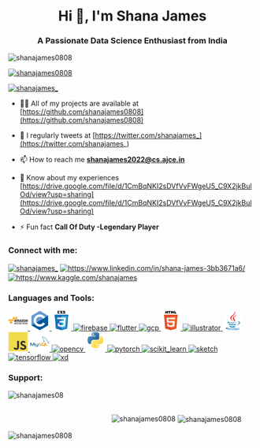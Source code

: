 <h1 align="center">Hi 👋, I'm Shana James</h1>
<h3 align="center">A Passionate Data Science Enthusiast from India</h3>

<p align="left"> <img src="https://komarev.com/ghpvc/?username=shanajames0808&label=Profile%20views&color=0e75b6&style=flat" alt="shanajames0808" /> </p>

<p align="left"> <a href="https://github.com/ryo-ma/github-profile-trophy"><img src="https://github-profile-trophy.vercel.app/?username=shanajames0808" alt="shanajames0808" /></a> </p>

<p align="left"> <a href="https://twitter.com/shanajames_" target="blank"><img src="https://img.shields.io/twitter/follow/shanajames_?logo=twitter&style=for-the-badge" alt="shanajames_" /></a> </p>

- 👨‍💻 All of my projects are available at [https://github.com/shanajames0808](https://github.com/shanajames0808)

- 📝 I regularly tweets at [https://twitter.com/shanajames_](https://twitter.com/shanajames_)

- 📫 How to reach me **shanajames2022@cs.ajce.in**

- 📄 Know about my experiences [https://drive.google.com/file/d/1CmBqNKI2sDVfVvFWgeU5_C9X2jkBulOd/view?usp=sharing](https://drive.google.com/file/d/1CmBqNKI2sDVfVvFWgeU5_C9X2jkBulOd/view?usp=sharing)

- ⚡ Fun fact **Call Of Duty -Legendary Player**

<h3 align="left">Connect with me:</h3>
<p align="left">
<a href="https://twitter.com/shanajames_" target="blank"><img align="center" src="https://raw.githubusercontent.com/rahuldkjain/github-profile-readme-generator/neutral-icons/src/images/icons/Social/twitter.svg" alt="shanajames_" height="30" width="40" /></a>
<a href="https://linkedin.com/in/https://www.linkedin.com/in/shana-james-3bb3671a6/" target="blank"><img align="center" src="https://raw.githubusercontent.com/rahuldkjain/github-profile-readme-generator/neutral-icons/src/images/icons/Social/linked-in-alt.svg" alt="https://www.linkedin.com/in/shana-james-3bb3671a6/" height="30" width="40" /></a>
<a href="https://kaggle.com/https://www.kaggle.com/shanajames" target="blank"><img align="center" src="https://raw.githubusercontent.com/rahuldkjain/github-profile-readme-generator/neutral-icons/src/images/icons/Social/kaggle.svg" alt="https://www.kaggle.com/shanajames" height="30" width="40" /></a>
</p>

<h3 align="left">Languages and Tools:</h3>
<p align="left"> <a href="https://aws.amazon.com" target="_blank"> <img src="https://raw.githubusercontent.com/devicons/devicon/master/icons/amazonwebservices/amazonwebservices-original-wordmark.svg" alt="aws" width="40" height="40"/> </a> <a href="https://www.cprogramming.com/" target="_blank"> <img src="https://raw.githubusercontent.com/devicons/devicon/master/icons/c/c-original.svg" alt="c" width="40" height="40"/> </a> <a href="https://www.w3schools.com/css/" target="_blank"> <img src="https://raw.githubusercontent.com/devicons/devicon/master/icons/css3/css3-original-wordmark.svg" alt="css3" width="40" height="40"/> </a> <a href="https://firebase.google.com/" target="_blank"> <img src="https://www.vectorlogo.zone/logos/firebase/firebase-icon.svg" alt="firebase" width="40" height="40"/> </a> <a href="https://flutter.dev" target="_blank"> <img src="https://www.vectorlogo.zone/logos/flutterio/flutterio-icon.svg" alt="flutter" width="40" height="40"/> </a> <a href="https://cloud.google.com" target="_blank"> <img src="https://www.vectorlogo.zone/logos/google_cloud/google_cloud-icon.svg" alt="gcp" width="40" height="40"/> </a> <a href="https://www.w3.org/html/" target="_blank"> <img src="https://raw.githubusercontent.com/devicons/devicon/master/icons/html5/html5-original-wordmark.svg" alt="html5" width="40" height="40"/> </a> <a href="https://www.adobe.com/in/products/illustrator.html" target="_blank"> <img src="https://www.vectorlogo.zone/logos/adobe_illustrator/adobe_illustrator-icon.svg" alt="illustrator" width="40" height="40"/> </a> <a href="https://www.java.com" target="_blank"> <img src="https://raw.githubusercontent.com/devicons/devicon/master/icons/java/java-original.svg" alt="java" width="40" height="40"/> </a> <a href="https://developer.mozilla.org/en-US/docs/Web/JavaScript" target="_blank"> <img src="https://raw.githubusercontent.com/devicons/devicon/master/icons/javascript/javascript-original.svg" alt="javascript" width="40" height="40"/> </a> <a href="https://www.mysql.com/" target="_blank"> <img src="https://raw.githubusercontent.com/devicons/devicon/master/icons/mysql/mysql-original-wordmark.svg" alt="mysql" width="40" height="40"/> </a> <a href="https://opencv.org/" target="_blank"> <img src="https://www.vectorlogo.zone/logos/opencv/opencv-icon.svg" alt="opencv" width="40" height="40"/> </a> <a href="https://www.python.org" target="_blank"> <img src="https://raw.githubusercontent.com/devicons/devicon/master/icons/python/python-original.svg" alt="python" width="40" height="40"/> </a> <a href="https://pytorch.org/" target="_blank"> <img src="https://www.vectorlogo.zone/logos/pytorch/pytorch-icon.svg" alt="pytorch" width="40" height="40"/> </a> <a href="https://scikit-learn.org/" target="_blank"> <img src="https://upload.wikimedia.org/wikipedia/commons/0/05/Scikit_learn_logo_small.svg" alt="scikit_learn" width="40" height="40"/> </a> <a href="https://www.sketch.com/" target="_blank"> <img src="https://www.vectorlogo.zone/logos/sketchapp/sketchapp-icon.svg" alt="sketch" width="40" height="40"/> </a> <a href="https://www.tensorflow.org" target="_blank"> <img src="https://www.vectorlogo.zone/logos/tensorflow/tensorflow-icon.svg" alt="tensorflow" width="40" height="40"/> </a> <a href="https://www.adobe.com/products/xd.html" target="_blank"> <img src="https://cdn.worldvectorlogo.com/logos/adobe-xd.svg" alt="xd" width="40" height="40"/> </a> </p>

<h3 align="left">Support:</h3>
<p><a href="https://www.buymeacoffee.com/shanajames08"> <img align="left" src="https://cdn.buymeacoffee.com/buttons/v2/default-yellow.png" height="50" width="210" alt="shanajames08" /></a></p><br><br>

<p><img align="left" src="https://github-readme-stats.vercel.app/api/top-langs?username=shanajames0808&show_icons=true&locale=en&layout=compact" alt="shanajames0808" /></p>

<p>&nbsp;<img align="center" src="https://github-readme-stats.vercel.app/api?username=shanajames0808&show_icons=true&locale=en" alt="shanajames0808" /></p>

<p><img align="center" src="https://github-readme-streak-stats.herokuapp.com/?user=shanajames0808&" alt="shanajames0808" /></p>

